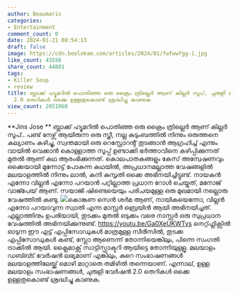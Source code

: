 ```yaml
---
author: Beaumaris
categories:
- Entertainment
comment_count: 0
date: 2024-01-21 08:54:13
draft: false
image: https://cdn.boolokam.com/articles/2024/01/fwfwwfgg-1.jpg
like_count: 43556
share_count: 44801
tags:
- Killer Soup
- review
title: ബ്ലാക്ക് ഹ്യൂമറിൽ പൊതിഞ്ഞ ഒരു ക്രൈം ത്രില്ലെർ ആണ് കില്ലർ സൂപ്, ചുരുളി വേർഷൻ
  2.0 തെറികൾ ഒക്കെ ഉള്ളതുകൊണ്ട് ശ്രദ്ധിച്ചു കാണുക
view_count: 2051060
---
```


**Jins Jose ** ബ്ലാക്ക് ഹ്യൂമറിൽ പൊതിഞ്ഞ ഒരു ക്രൈം ത്രില്ലെർ ആണ് കില്ലർ സൂപ്.. പണ്ട് നേഴ്സ് ആയിരുന്ന ഒരു സ്ത്രീ, നല്ല കുടുംബത്തിൽ നിന്നും ഒരുത്തനെ കല്യാണം കഴിച്ചു, സ്വന്തമായി ഒരു റെസ്റ്റോറൻ്റ് തുടങ്ങാൻ ആഗ്രഹിച്ച് എന്നും വായിൽ വെക്കാൻ കൊള്ളാത്ത സൂപ്പ് ഉണ്ടാക്കി ഭർത്താവിനെ കഴിപ്പിക്കുന്നത് മുതൽ ആണ് കഥ ആരംഭിക്കുന്നത്. കൊലപാതകങ്ങളും കേസ് അന്വേഷണവും ഒക്കെയായി മുന്നോട്ട് പോകുന്ന കഥയിൽ, അപ്രധാനമല്ലാത്ത വേഷങ്ങളിൽ മലയാളത്തിൽ നിന്നും ലാൽ, കനി കുസൃതി ഒക്കെ അഭിനയിച്ചിട്ടുണ്ട്. നായകൻ എന്നോ വില്ലൻ എന്നോ പറയാൻ പറ്റില്ലാത്ത പ്രധാന റോൾ ചെയ്തത്, മനോജ് വാജ്പേയ് ആണ്. സയാജി ഷിണ്ടെയെയും പരിചയമുള്ള ഒരു മുഖമായി നല്ലൊരു വേഷത്തിൽ കണ്ടു. ![](https://cdn.boolokam.com/articles/2024/01/fwfwwfgg-1.jpg)കൊങ്കണ സെൻ ശർമ ആണ്, നായികയെന്നോ, വില്ലൻ എന്നോ പറയാവുന്ന സ്വാതി എന്ന മാസ്റ്റർ ബ്രെയിൻ ആയി അഭിനയിച്ചത്. എല്ലാത്തിനും ഉപരിയായി, തുടക്കം മുതൽ ഒടുക്കം വരെ നാസ്സർ ഒരു സുപ്രധാന വേഷത്തിൽ അഭിനയിക്കുന്നുണ്ട്. https://youtu.be/Ga0XeUKWTys നെറ്റ്ഫ്ലിക്സിൽ ഓടുന്ന ഈ എട്ട് എപ്പിസോഡുകൾ മാത്രമുള്ള സീരീസിൽ, തുടക്ക എപ്പിസോഡുകൾ കണ്ട്, സ്ലോ ആണെന്ന് തോന്നിയെങ്കിലും, പിന്നെ സംഗതി ട്രാക്കിൽ ആയി. ക്ലൈമാക്സ് സാട്ടിസ്ഫാക്ടറി ആയിട്ടെ തോന്നിയുള്ളൂ. മലയാളം ഡബ്ബ്ട് വേർഷൻ ലഭ്യമാണ് എങ്കിലും, കുറെ സംഭാഷണങ്ങൾ മലയാളത്തിലേയ്ക്ക് മൊഴി മാറ്റാതെ തമിഴിൽ തന്നെയാണ്. എന്നാല്, ഉള്ള മലയാളം സംഭാഷണങ്ങൾ, ചുരുളി വേർഷൻ 2.0 തെറികൾ ഒക്കെ ഉള്ളതുകൊണ്ട് ശ്രദ്ധിച്ചു കാണുക.